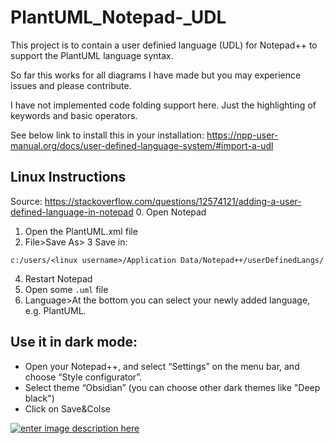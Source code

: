 # PlantUML_Notepad-_UDL
This project is to contain a user definied language (UDL) for Notepad++ to support the PlantUML language syntax.

So far this works for all diagrams I have made but you may experience issues and please contribute.

I have not implemented code folding support here.  Just the highlighting of keywords and basic operators.

See below link to install this in your installation:
https://npp-user-manual.org/docs/user-defined-language-system/#import-a-udl

## Linux Instructions
Source: https://stackoverflow.com/questions/12574121/adding-a-user-defined-language-in-notepad
0. Open Notepad
1. Open the PlantUML.xml file
2. File>Save As>
3 Save in:
```
c:/users/<linux username>/Application Data/Notepad++/userDefinedLangs/
```
4. Restart Notepad
5. Open some `.uml` file
6. Language>At the bottom you can select your newly added language, e.g. PlantUML.

## Use it in dark mode:
 - Open your Notepad++, and select “Settings” on the menu bar, and choose “Style configurator”.
 - Select theme “Obsidian” (you can choose other dark themes like "Deep black")
 - Click on Save&Colse

[![enter image description here][1]][1]

       


  [1]: https://i.stack.imgur.com/9KeL3.png
